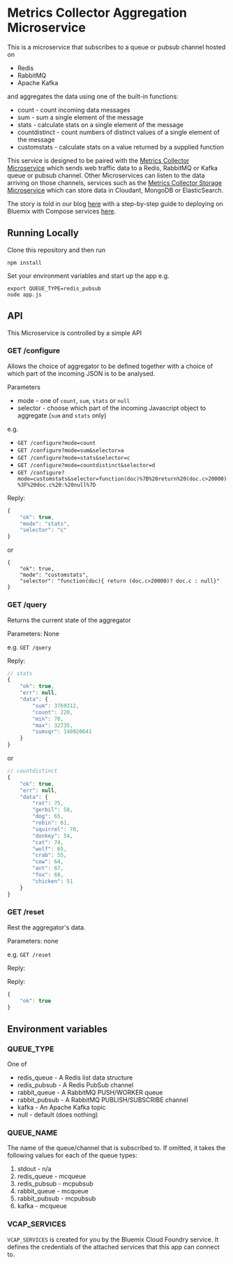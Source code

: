 # Metrics Collector Aggregation Microservice

This is a microservice that subscribes to a queue or pubsub channel hosted on 

* Redis 
* RabbitMQ
* Apache Kafka 

and aggregates the data using one of the built-in functions:

* count - count incoming data messages
* sum - sum a single element of the message
* stats - calculate stats on a single element of the message
* countdistinct - count numbers of distinct values of a single element of the message
* customstats - calculate stats on a value returned by a supplied function

This service is designed to be paired with the [Metrics Collector Microservice](https://github.com/ibm-cds-labs/metrics-collector-microservice) which sends web traffic data to a Redis, RabbitMQ or Kafka queue or pubsub channel. Other Microservices can listen to the data arriving on those channels, services such as the [Metrics Collector Storage Microservice](https://github.com/ibm-cds-labs/metrics-collector-storage-microservice) which can store data in Cloudant, MongoDB or ElasticSearch. 

The story is told in our blog [here](https://developer.ibm.com/clouddataservices/2016/03/03/simple-metrics-collector-microservices-edition/) with a step-by-step guide to deploying on Bluemix with Compose services [here](https://www.compose.io/articles/deploying-the-metrics-collector-microservice-on-compose/).
 

## Running Locally

Clone this repository and then run

```
npm install
```

Set your environment variables and start up the app e.g.

```
export QUEUE_TYPE=redis_pubsub
node app.js
```

## API

This Microservice is controlled by a simple API

### GET /configure

Allows the choice of aggregator to be defined together with a choice of which part of the incoming JSON is to be analysed.

Parameters

* mode - one of `count`, `sum`, `stats` or `null`
* selector - choose which part of the incoming Javascript object to aggregate (`sum` and `stats` only)

e.g. 

* `GET /configure?mode=count`
* `GET /configure?mode=sum&selector=a`
* `GET /configure?mode=stats&selector=c`
* `GET /configure?mode=countdistinct&selector=d`
* `GET /configure?mode=customstats&selector=function(doc)%7B%20return%20(doc.c>20000)%3F%20doc.c%20:%20null%7D`

Reply:

```js
{
	"ok": true,
	"mode": "stats",
	"selector": "c"
}
```

or

```
{
	"ok": true,
	"mode": "customstats",
	"selector": "function(doc){ return (doc.c>20000)? doc.c : null}"
}
```

### GET /query

Returns the current state of the aggregator

Parameters: None

e.g. `GET /query`

Reply:

```js
// stats
{
	"ok": true,
	"err": null,
	"data": {
		"sum": 3769312,
		"count": 220,
		"min": 70,
		"max": 32735,
		"sumsqr": 140920641
	}
}
```

or

```js
// countdistinct
{
	"ok": true,
	"err": null,
	"data": {
		"rat": 75,
		"gerbil": 58,
		"dog": 65,
		"robin": 61,
		"squirrel": 70,
		"donkey": 54,
		"cat": 74,
		"wolf": 65,
		"crab": 55,
		"cow": 64,
		"ant": 67,
		"fox": 68,
		"chicken": 51
	}
}

```

### GET /reset

Rest the aggregator's data.

Parameters: none

e.g. `GET /reset`

Reply:

Reply:

```js
{
	"ok": true
}
```

## Environment variables

### QUEUE_TYPE

One of 

* redis_queue - A Redis list data structure
* redis_pubsub - A Redis PubSub channel
* rabbit_queue - A RabbitMQ PUSH/WORKER queue
* rabbit_pubsub - A RabbitMQ PUBLISH/SUBSCRIBE channel
* kafka - An Apache Kafka topic
* null - default (does nothing)

### QUEUE_NAME

The name of the queue/channel that is subscribed to. If omitted, it takes the following values for each of the queue types:

1. stdout - n/a
2. redis_queue - mcqueue
3. redis_pubsub - mcpubsub
4. rabbit_queue - mcqueue
5. rabbit_pubsub - mcpubsub
6. kafka - mcqueue

### VCAP_SERVICES

`VCAP_SERVICES` is created for you by the Bluemix Cloud Foundry service. It defines the credentials of the attached services that this app can connect to. 



